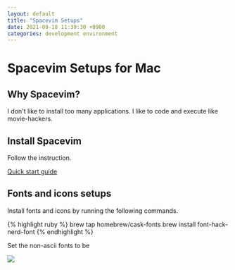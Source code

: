 ```yaml
---
layout: default
title: "Spacevim Setups"
date: 2021-09-18 11:39:30 +0900
categories: development environment
---
```


# Spacevim Setups for Mac

## Why Spacevim?

I don't like to install too many applications.
I like to code and execute like movie-hackers.

## Install Spacevim

Follow the instruction.

[Quick start guide](https://spacevim.org/quick-start-guide/)


## Fonts and icons setups  

Install fonts and icons by running the following commands.

{% highlight ruby %}
brew tap homebrew/cask-fonts
brew install font-hack-nerd-font
{% endhighlight %}

Set the non-ascii fonts to be 

![]({{site.baseurl}}/images/iterm2-fonts.png)


